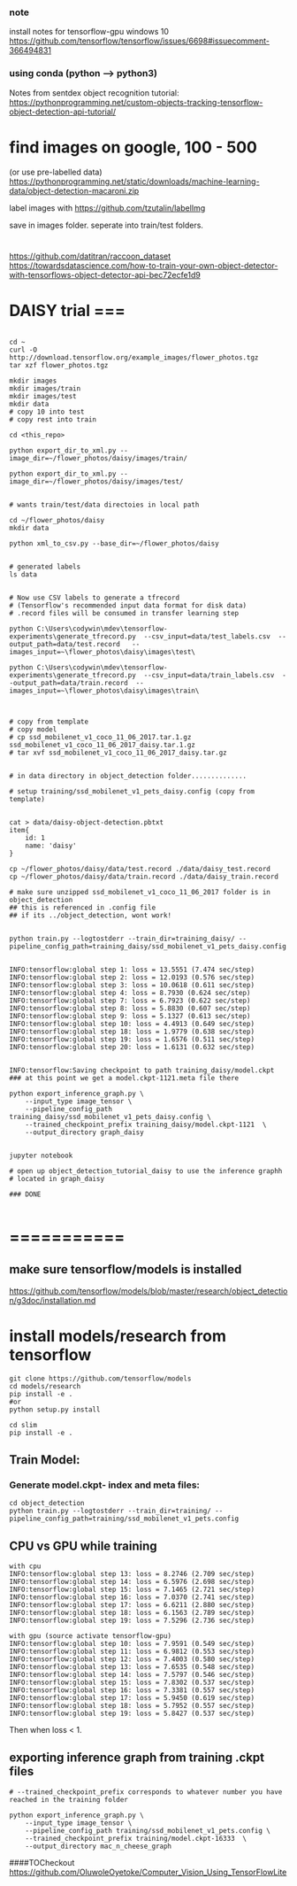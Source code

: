 ### note
install notes for tensorflow-gpu windows 10
https://github.com/tensorflow/tensorflow/issues/6698#issuecomment-366494831

### using conda (python --> python3)

Notes from sentdex object recognition tutorial:
https://pythonprogramming.net/custom-objects-tracking-tensorflow-object-detection-api-tutorial/

# find images on google, 100 - 500

(or use pre-labelled data)
https://pythonprogramming.net/static/downloads/machine-learning-data/object-detection-macaroni.zip

label images with 
https://github.com/tzutalin/labelImg

save in images folder.
seperate into train/test folders.


# 
https://github.com/datitran/raccoon_dataset
https://towardsdatascience.com/how-to-train-your-own-object-detector-with-tensorflows-object-detector-api-bec72ecfe1d9


# DAISY trial ===
```

cd ~
curl -O http://download.tensorflow.org/example_images/flower_photos.tgz
tar xzf flower_photos.tgz

mkdir images
mkdir images/train
mkdir images/test
mkdir data
# copy 10 into test
# copy rest into train

cd <this_repo>

python export_dir_to_xml.py --image_dir=~/flower_photos/daisy/images/train/

python export_dir_to_xml.py --image_dir=~/flower_photos/daisy/images/test/


# wants train/test/data directoies in local path

cd ~/flower_photos/daisy
mkdir data

python xml_to_csv.py --base_dir=~/flower_photos/daisy


# generated labels 
ls data


# Now use CSV labels to generate a tfrecord 
# (Tensorflow's recommended input data format for disk data)
# .record files will be consumed in transfer learning step

python C:\Users\codywin\mdev\tensorflow-experiments\generate_tfrecord.py  --csv_input=data/test_labels.csv  --output_path=data/test.record   --images_input=~\flower_photos\daisy\images\test\

python C:\Users\codywin\mdev\tensorflow-experiments\generate_tfrecord.py  --csv_input=data/train_labels.csv  --output_path=data/train.record  --images_input=~\flower_photos\daisy\images\train\



# copy from template
# copy model
# cp ssd_mobilenet_v1_coco_11_06_2017.tar.1.gz ssd_mobilenet_v1_coco_11_06_2017_daisy.tar.1.gz 
# tar xvf ssd_mobilenet_v1_coco_11_06_2017_daisy.tar.gz


# in data directory in object_detection folder..............

# setup training/ssd_mobilenet_v1_pets_daisy.config (copy from template)


cat > data/daisy-object-detection.pbtxt
item{
    id: 1
    name: 'daisy'
}

cp ~/flower_photos/daisy/data/test.record ./data/daisy_test.record
cp ~/flower_photos/daisy/data/train.record ./data/daisy_train.record

# make sure unzipped ssd_mobilenet_v1_coco_11_06_2017 folder is in object_detection
## this is referenced in .config file 
## if its ../object_detection, wont work!


python train.py --logtostderr --train_dir=training_daisy/ --pipeline_config_path=training_daisy/ssd_mobilenet_v1_pets_daisy.config


INFO:tensorflow:global step 1: loss = 13.5551 (7.474 sec/step)
INFO:tensorflow:global step 2: loss = 12.0193 (0.576 sec/step)
INFO:tensorflow:global step 3: loss = 10.0618 (0.611 sec/step)
INFO:tensorflow:global step 4: loss = 8.7930 (0.624 sec/step)
INFO:tensorflow:global step 7: loss = 6.7923 (0.622 sec/step)
INFO:tensorflow:global step 8: loss = 5.8830 (0.607 sec/step)
INFO:tensorflow:global step 9: loss = 5.1327 (0.613 sec/step)
INFO:tensorflow:global step 10: loss = 4.4913 (0.649 sec/step)
INFO:tensorflow:global step 18: loss = 1.9779 (0.638 sec/step)
INFO:tensorflow:global step 19: loss = 1.6576 (0.511 sec/step)
INFO:tensorflow:global step 20: loss = 1.6131 (0.632 sec/step)


INFO:tensorflow:Saving checkpoint to path training_daisy/model.ckpt
### at this point we get a model.ckpt-1121.meta file there

python export_inference_graph.py \
    --input_type image_tensor \
    --pipeline_config_path training_daisy/ssd_mobilenet_v1_pets_daisy.config \
    --trained_checkpoint_prefix training_daisy/model.ckpt-1121  \
    --output_directory graph_daisy


jupyter notebook

# open up object_detection_tutorial_daisy to use the inference graphh
# located in graph_daisy

### DONE


```
# ===========



## make sure tensorflow/models is installed 
https://github.com/tensorflow/models/blob/master/research/object_detection/g3doc/installation.md

# install models/research from tensorflow 
```
git clone https://github.com/tensorflow/models
cd models/research 
pip install -e .
#or 
python setup.py install

cd slim
pip install -e . 
```


## Train Model:
### Generate model.ckpt-<step checkpoint> index and meta files:
```
cd object_detection
python train.py --logtostderr --train_dir=training/ --pipeline_config_path=training/ssd_mobilenet_v1_pets.config
```

## CPU vs GPU while training
```
with cpu
INFO:tensorflow:global step 13: loss = 8.2746 (2.709 sec/step)
INFO:tensorflow:global step 14: loss = 6.5976 (2.698 sec/step)
INFO:tensorflow:global step 15: loss = 7.1465 (2.721 sec/step)
INFO:tensorflow:global step 16: loss = 7.0370 (2.741 sec/step)
INFO:tensorflow:global step 17: loss = 6.6211 (2.880 sec/step)
INFO:tensorflow:global step 18: loss = 6.1563 (2.789 sec/step)
INFO:tensorflow:global step 19: loss = 7.5296 (2.736 sec/step)

with gpu (source activate tensorflow-gpu)
INFO:tensorflow:global step 10: loss = 7.9591 (0.549 sec/step)
INFO:tensorflow:global step 11: loss = 6.9812 (0.553 sec/step)
INFO:tensorflow:global step 12: loss = 7.4003 (0.580 sec/step)
INFO:tensorflow:global step 13: loss = 7.6535 (0.548 sec/step)
INFO:tensorflow:global step 14: loss = 7.5797 (0.546 sec/step)
INFO:tensorflow:global step 15: loss = 7.8302 (0.537 sec/step)
INFO:tensorflow:global step 16: loss = 7.3381 (0.557 sec/step)
INFO:tensorflow:global step 17: loss = 5.9450 (0.619 sec/step)
INFO:tensorflow:global step 18: loss = 5.7952 (0.557 sec/step)
INFO:tensorflow:global step 19: loss = 5.8427 (0.537 sec/step)

```


Then  when loss < 1.

## exporting inference graph from training .ckpt files


```
# --trained_checkpoint_prefix corresponds to whatever number you have reached in the training folder

python export_inference_graph.py \
    --input_type image_tensor \
    --pipeline_config_path training/ssd_mobilenet_v1_pets.config \
    --trained_checkpoint_prefix training/model.ckpt-16333  \
    --output_directory mac_n_cheese_graph
```


####TOCheckout
https://github.com/OluwoleOyetoke/Computer_Vision_Using_TensorFlowLite

